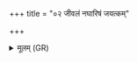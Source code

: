 +++
title = "०२ जीवलं नघारिषं जयत्कम्"

+++
<details><summary>मूलम् (GR)</summary>

जीवलं नघारिषं  
जयत्कम् अपराजितम् ।  
तं त्वामृतस्येशानं  
राजन् कुष्ठा वदामसि ॥
</details>